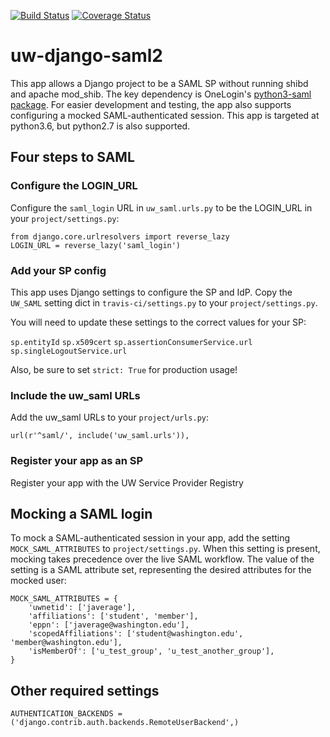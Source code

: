 [![Build Status](https://api.travis-ci.org/uw-it-aca/uw-django-saml2.svg?branch=master)](https://travis-ci.org/uw-it-aca/uw-django-saml2)
[![Coverage Status](https://coveralls.io/repos/uw-it-aca/uw-django-saml2/badge.png?branch=master)](https://coveralls.io/r/uw-it-aca/uw-django-saml2?branch=master)

# uw-django-saml2

This app allows a Django project to be a SAML SP without running shibd and
apache mod_shib. The key dependency is OneLogin's [python3-saml package](https://github.com/onelogin/python3-saml).
For easier development and testing, the app also supports configuring a mocked
SAML-authenticated session. This app is targeted at python3.6, but python2.7 is also supported.

## Four steps to SAML

### Configure the LOGIN_URL

Configure the `saml_login` URL in `uw_saml.urls.py` to be the LOGIN_URL in your
`project/settings.py`:

```
from django.core.urlresolvers import reverse_lazy
LOGIN_URL = reverse_lazy('saml_login')
```

### Add your SP config

This app uses Django settings to configure the SP and IdP. Copy the `UW_SAML`
setting dict in `travis-ci/settings.py` to your `project/settings.py`.

You will need to update these settings to the correct values for your SP:

`sp.entityId`
`sp.x509cert`
`sp.assertionConsumerService.url`
`sp.singleLogoutService.url`

Also, be sure to set `strict: True` for production usage!

### Include the uw_saml URLs

Add the uw_saml URLs to your `project/urls.py`:

```
url(r'^saml/', include('uw_saml.urls')),
```

### Register your app as an SP

Register your app with the UW Service Provider Registry

## Mocking a SAML login

To mock a SAML-authenticated session in your app, add the setting
`MOCK_SAML_ATTRIBUTES` to `project/settings.py`.  When this setting is
present, mocking takes precedence over the live SAML workflow.
The value of the setting is a SAML attribute set, representing the
desired attributes for the mocked user:

```
MOCK_SAML_ATTRIBUTES = {
    'uwnetid': ['javerage'],
    'affiliations': ['student', 'member'],
    'eppn': ['javerage@washington.edu'],
    'scopedAffiliations': ['student@washington.edu', 'member@washington.edu'],
    'isMemberOf': ['u_test_group', 'u_test_another_group'],
}
```

## Other required settings

```
AUTHENTICATION_BACKENDS = ('django.contrib.auth.backends.RemoteUserBackend',)
```
